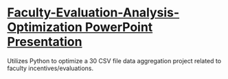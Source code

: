 # [Faculty-Evaluation-Analysis-Optimization PowerPoint Presentation](https://docs.google.com/presentation/d/1YkS8T9C2wLgbMhSGCQXp7G4YRn7vI32OjPQJJBorUUU/edit#slide=id.p9)

Utilizes Python to optimize a 30 CSV file data aggregation project related to faculty incentives/evaluations. 

